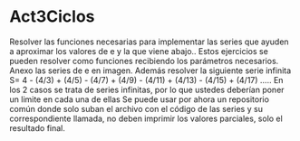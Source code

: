 # Act3Ciclos
Resolver las funciones necesarias para implementar las series que ayuden a aproximar los valores de e y la que viene abajo.. Estos ejercicios se pueden resolver como funciones recibiendo los parámetros necesarios. Anexo las series de e en imagen. Además resolver la siguiente serie infinita S= 4 - (4/3) + (4/5) - (4/7)   + (4/9) - (4/11)   + (4/13) - (4/15)   + (4/17) .....   En los 2 casos se trata de series infinitas, por lo que ustedes deberían poner un limite en cada una de ellas    Se puede usar por ahora un repositorio común donde solo suban el archivo con el código de las series y su correspondiente llamada, no deben imprimir los valores parciales, solo el resultado final.
